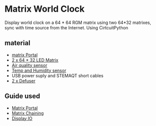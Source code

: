 # Matrix World Clock

Display world clock on a 64 * 64 RGM matrix using two 64*32 matrixes, sync with time source from the Internet.
Using CirtcuitPython

## material
- [matrix Portal](https://www.adafruit.com/product/4745)
- [2 x 64 * 32 LED Matrix](https://www.adafruit.com/product/2278)
- [Air quality sensor](https://www.adafruit.com/product/4632)
- [Temp and Humidity sensor](https://www.adafruit.com/product/4566)
- USB power suply and STEMAQT short cables
- [2 x Defuser](https://www.adafruit.com/product/4594)

## Guide used
- [Matrix Portal](https://learn.adafruit.com/adafruit-matrixportal-m4/overview)
- [Matrix Chaining](https://learn.adafruit.com/rgb-led-matrices-matrix-panels-with-circuitpython/advanced-multiple-panels)
- [Display IO](https://learn.adafruit.com/circuitpython-display-support-using-displayio)

